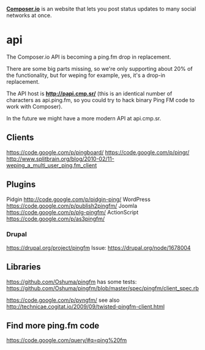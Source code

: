 **[Composer.io](http://composer.io)** is an website that lets you post status updates to many social networks at once.


api
===

The Composer.io API is becoming a ping.fm drop in replacement.

There are some big parts missing, so we're only supporting about 20% of the functionality,
but for weping for example, yes, it's a drop-in replacement.


The API host is **http://papi.cmp.sr/** (this is an identical number of characters as api.ping.fm,
so you could try to hack binary Ping FM code to work with Composer).

In the future we might have a more modern API at api.cmp.sr.


Clients
------

https://code.google.com/p/pingboard/
https://code.google.com/p/pingr/
http://www.splitbrain.org/blog/2010-02/11-weping_a_multi_user_ping.fm_client

Plugins
--------
Pidgin http://code.google.com/p/pidgin-ping/
WordPress https://code.google.com/p/publish2pingfm/
Joomla https://code.google.com/p/plg-pingfm/
ActionScript https://code.google.com/p/as3pingfm/

### Drupal ###
https://drupal.org/project/pingfm
Issue: https://drupal.org/node/1678004

Libraries
---------

https://github.com/Oshuma/pingfm
has some tests: https://github.com/Oshuma/pingfm/blob/master/spec/pingfm/client_spec.rb

https://code.google.com/p/pyngfm/
see also http://technicae.cogitat.io/2009/09/twisted-pingfm-client.html

Find more ping.fm code
---------------------------
https://code.google.com/query/#q=ping%20fm



